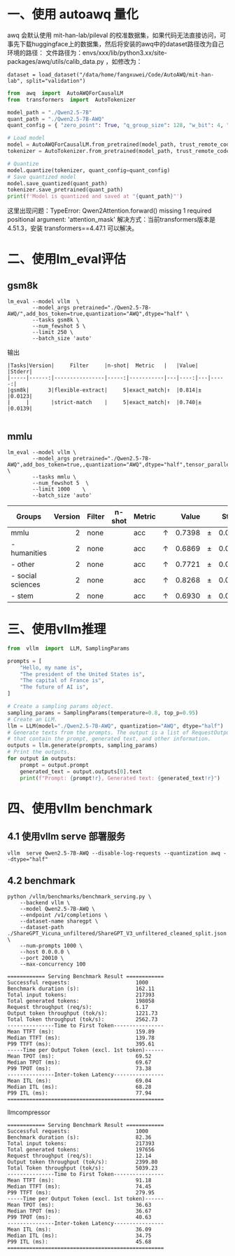 # 一、使用 autoawq 量化
awq 会默认使用 mit-han-lab/pileval 的校准数据集，如果代码无法直接访问，可事先下载huggingface上的数据集，然后将安装的awq中的dataset路径改为自己环境的路径：
文件路径为：envs/xxx/lib/python3.xx/site-packages/awq/utils/calib_data.py ，如修改为：
```
dataset = load_dataset("/data/home/fangxuwei/Code/AutoAWQ/mit-han-lab", split="validation")
```

```python
from  awq  import  AutoAWQForCausalLM
from  transformers  import  AutoTokenizer

model_path = "./Qwen2.5-7B"
quant_path = "./Qwen2.5-7B-AWQ"
quant_config = { "zero_point": True, "q_group_size": 128, "w_bit": 4, "version": "GEMM" }

# Load model
model = AutoAWQForCausalLM.from_pretrained(model_path, trust_remote_code=False)
tokenizer = AutoTokenizer.from_pretrained(model_path, trust_remote_code=False)

# Quantize
model.quantize(tokenizer, quant_config=quant_config)
# Save quantized model
model.save_quantized(quant_path)
tokenizer.save_pretrained(quant_path)
print(f'Model is quantized and saved at "{quant_path}"')
```
这里出现问题：TypeError: Qwen2Attention.forward() missing 1 required positional argument: 'attention_mask'
解决方式：当前transformers版本是4.51.3，安装 transformers==4.47.1 可以解决。

# 二、使用lm_eval评估
## gsm8k
```
lm_eval --model vllm  \
        --model_args pretrained="./Qwen2.5-7B-AWQ/",add_bos_token=true,quantization="AWQ",dtype="half" \
        --tasks gsm8k \
        --num_fewshot 5 \
        --limit 250 \
        --batch_size 'auto'
```
输出
```
|Tasks|Version|     Filter     |n-shot|  Metric   |   |Value|   |Stderr|
|-----|------:|----------------|-----:|-----------|---|----:|---|-----:|
|gsm8k|      3|flexible-extract|     5|exact_match|↑  |0.814|±  |0.0123|
|     |       |strict-match    |     5|exact_match|↑  |0.740|±  |0.0139|


```

## mmlu
```
lm_eval --model vllm \
        --model_args pretrained="./Qwen2.5-7B-AWQ",add_bos_token=true,,quantization="AWQ",dtype="half",tensor_parallel_size=4,gpu_memory_utilization=0.7 \
        --tasks mmlu \
        --num_fewshot 5  \
        --limit 1000    \
        --batch_size 'auto'

```

|      Groups      |Version|Filter|n-shot|Metric|   |Value |   |Stderr|
|------------------|------:|------|------|------|---|-----:|---|-----:|
|mmlu              |      2|none  |      |acc   |↑  |0.7398|±  |0.0036|
| - humanities     |      2|none  |      |acc   |↑  |0.6869|±  |0.0069|
| - other          |      2|none  |      |acc   |↑  |0.7721|±  |0.0073|
| - social sciences|      2|none  |      |acc   |↑  |0.8268|±  |0.0067|
| - stem           |      2|none  |      |acc   |↑  |0.6930|±  |0.0080|

# 三、使用vllm推理
```python
from  vllm  import  LLM, SamplingParams

prompts = [
    "Hello, my name is",
    "The president of the United States is",
    "The capital of France is",
    "The future of AI is",
]

# Create a sampling params object.
sampling_params = SamplingParams(temperature=0.8, top_p=0.95)
# Create an LLM.
llm = LLM(model="./Qwen2.5-7B-AWQ", quantization="AWQ", dtype="half")
# Generate texts from the prompts. The output is a list of RequestOutput objects
# that contain the prompt, generated text, and other information.
outputs = llm.generate(prompts, sampling_params)
# Print the outputs.
for output in outputs:
    prompt = output.prompt
    generated_text = output.outputs[0].text
    print(f"Prompt: {prompt!r}, Generated text: {generated_text!r}")
```

# 四、使用vllm benchmark
## 4.1 使用vllm serve 部署服务
```
vllm  serve Qwen2.5-7B-AWQ --disable-log-requests --quantization awq --dtype="half"
```
## 4.2 benchmark
```
python /vllm/benchmarks/benchmark_serving.py \
    --backend vllm \
    --model Qwen2.5-7B-AWQ \
    --endpoint /v1/completions \
    --dataset-name sharegpt \
    --dataset-path ./ShareGPT_Vicuna_unfiltered/ShareGPT_V3_unfiltered_cleaned_split.json  \
    --num-prompts 1000 \
    --host 0.0.0.0 \
    --port 20010 \
    --max-concurrency 100
```

```
============ Serving Benchmark Result ============
Successful requests:                     1000
Benchmark duration (s):                  162.11
Total input tokens:                      217393
Total generated tokens:                  198058
Request throughput (req/s):              6.17
Output token throughput (tok/s):         1221.73
Total Token throughput (tok/s):          2562.73
---------------Time to First Token----------------
Mean TTFT (ms):                          159.89
Median TTFT (ms):                        139.78
P99 TTFT (ms):                           395.61
-----Time per Output Token (excl. 1st token)------
Mean TPOT (ms):                          69.52
Median TPOT (ms):                        69.67
P99 TPOT (ms):                           73.38
---------------Inter-token Latency----------------
Mean ITL (ms):                           69.04
Median ITL (ms):                         68.28
P99 ITL (ms):                            77.94
==================================================

```

llmcompressor
```
============ Serving Benchmark Result ============
Successful requests:                     1000
Benchmark duration (s):                  82.36
Total input tokens:                      217393
Total generated tokens:                  197656
Request throughput (req/s):              12.14
Output token throughput (tok/s):         2399.80
Total Token throughput (tok/s):          5039.23
---------------Time to First Token----------------
Mean TTFT (ms):                          91.18
Median TTFT (ms):                        74.45
P99 TTFT (ms):                           279.95
-----Time per Output Token (excl. 1st token)------
Mean TPOT (ms):                          36.63
Median TPOT (ms):                        36.67
P99 TPOT (ms):                           40.63
---------------Inter-token Latency----------------
Mean ITL (ms):                           36.09
Median ITL (ms):                         34.75
P99 ITL (ms):                            45.68
==================================================
```